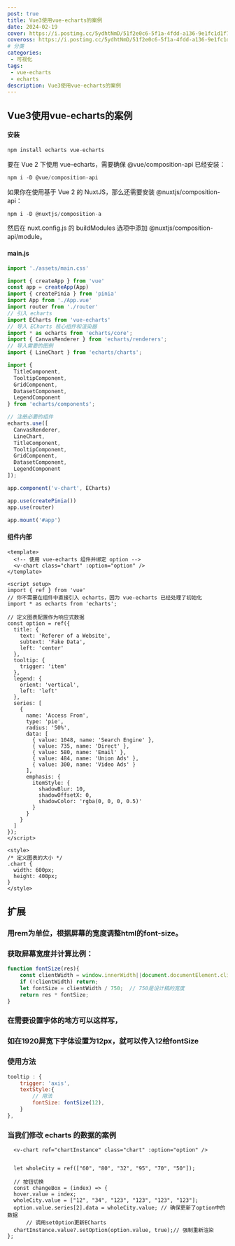 ```yaml
---
post: true
title: Vue3使用vue-echarts的案例
date: 2024-02-19
cover: https://i.postimg.cc/5ydhtNmD/51f2e0c6-5f1a-4fdd-a136-9e1fc1d1f7a6.webp
coveross: https://i.postimg.cc/5ydhtNmD/51f2e0c6-5f1a-4fdd-a136-9e1fc1d1f7a6.webp
# 分类
categories:
 - 可视化
tags:
 - vue-echarts
 - echarts
description: Vue3使用vue-echarts的案例
---
```


## Vue3使用vue-echarts的案例

#### 安装

```js
npm install echarts vue-echarts
```

要在 Vue 2 下使用 vue-echarts，需要确保 @vue/composition-api 已经安装：
```js
npm i -D @vue/composition-api
```

如果你在使用基于 Vue 2 的 NuxtJS，那么还需要安装 @nuxtjs/composition-api：
```js
npm i -D @nuxtjs/composition-a
```

然后在 nuxt.config.js 的 buildModules 选项中添加 @nuxtjs/composition-api/module。

#### main.js

```js
import './assets/main.css'

import { createApp } from 'vue'
const app = createApp(App)
import { createPinia } from 'pinia'
import App from './App.vue'
import router from './router'
// 引入 echarts
import ECharts from 'vue-echarts'
// 导入 ECharts 核心组件和渲染器
import * as echarts from 'echarts/core';
import { CanvasRenderer } from 'echarts/renderers';
// 导入需要的图例
import { LineChart } from 'echarts/charts';

import {
  TitleComponent,
  TooltipComponent,
  GridComponent,
  DatasetComponent,
  LegendComponent
} from 'echarts/components';

// 注册必要的组件
echarts.use([
  CanvasRenderer,
  LineChart,
  TitleComponent,
  TooltipComponent,
  GridComponent,
  DatasetComponent,
  LegendComponent
]);

app.component('v-chart', ECharts)

app.use(createPinia())
app.use(router)

app.mount('#app')
```

#### 组件内部
```vue
<template>
  <!-- 使用 vue-echarts 组件并绑定 option -->
  <v-chart class="chart" :option="option" />
</template>

<script setup>
import { ref } from 'vue'
// 你不需要在组件中直接引入 echarts，因为 vue-echarts 已经处理了初始化
import * as echarts from 'echarts';

// 定义图表配置作为响应式数据
const option = ref({
  title: {
    text: 'Referer of a Website',
    subtext: 'Fake Data',
    left: 'center'
  },
  tooltip: {
    trigger: 'item'
  },
  legend: {
    orient: 'vertical',
    left: 'left'
  },
  series: [
    {
      name: 'Access From',
      type: 'pie',
      radius: '50%',
      data: [
        { value: 1048, name: 'Search Engine' },
        { value: 735, name: 'Direct' },
        { value: 580, name: 'Email' },
        { value: 484, name: 'Union Ads' },
        { value: 300, name: 'Video Ads' }
      ],
      emphasis: {
        itemStyle: {
          shadowBlur: 10,
          shadowOffsetX: 0,
          shadowColor: 'rgba(0, 0, 0, 0.5)'
        }
      }
    }
  ]
});
</script>

<style>
/* 定义图表的大小 */
.chart {
  width: 600px;
  height: 400px;
}
</style>

```


## 扩展


### 用rem为单位，根据屏幕的宽度调整html的font-size。
### 获取屏幕宽度并计算比例：

```js
function fontSize(res){
	const clientWidth = window.innerWidth||document.documentElement.clientWidth||document.body.clientWidth;
	if (!clientWidth) return;
	let fontSize = clientWidth / 750;  // 750是设计稿的宽度
	return res * fontSize;
}

```
### 在需要设置字体的地方可以这样写，
### 如在1920屏宽下字体设置为12px，就可以传入12给fontSize
### 使用方法
```js
tooltip : {
	trigger: 'axis',
	textStyle:{
        // 用法
		fontSize: fontSize(12),
	}
},
```

### 当我们修改 echarts 的数据的案例

```vue
  <v-chart ref="chartInstance" class="chart" :option="option" />


  let wholeCity = ref(["60", "80", "32", "95", "70", "50"]);
  
  // 按钮切换
  const changeBox = (index) => {
  hover.value = index;
  wholeCity.value = ["12", "34", "123", "123", "123", "123"];
  option.value.series[2].data = wholeCity.value; // 确保更新了option中的数据
      // 调用setOption更新ECharts
  chartInstance.value?.setOption(option.value, true);// 强制重新渲染
};

```
